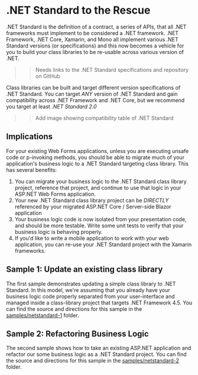 # .NET Standard to the Rescue

.NET Standard is the definition of a contract, a series of APIs, that all .NET frameworks must implement to be considered a .NET framework.  .NET Framework, .NET Core, Xamarin, and Mono all implement various .NET Standard versions (or specifications) and this now becomes a vehicle for you to build your class libraries to be re-usable across various version of .NET.

>> Needs links to the .NET Standard specifications and repository on GitHub

Class libraries can be built and target different version specifications of .NET Standard.  You can target _ANY_ version of .NET Standard and gain compatibility across .NET Framework and .NET Core, but we recommend you target at least _.NET Standard 2.0_

>> Add image showing compatibility table of .NET Standard

## Implications

For your existing Web Forms applications, unless you are executing unsafe code or p-invoking methods, you should be able to migrate much of your application's business logic to a .NET Standard targeting class library.  This has several benefits:

1. You can migrate your business logic to the .NET Standard class library project, reference that project, and continue to use that logic in your ASP<span></span>.NET Web Forms application.
1. Your new .NET Standard class library project can be _DIRECTLY_ referenced by your migrated ASP<span></span>.NET Core / Server-side Blazor application
1. Your business logic code is now isolated from your presentation code, and should be more testable.  Write some unit tests to verify that your business logic is behaving properly.
1. If you'd like to write a mobile application to work with your web application, you can re-use your .NET Standard project with the Xamarin frameworks.

## Sample 1: Update an existing class library

The first sample demonstrates updating a simple class library to .NET Standard.  In this model, we're assuming that you already have your business logic code properly separated from your user-interface and managed inside a class-library project that targets .NET Framework 4.5.  You can find the source and directions for this sample in the [samples/netstandard-1](samples/netstandard-1) folder.

## Sample 2: Refactoring Business Logic

The second sample shows how to take an existing ASP<span></span>.NET application and refactor our some business logic as a .NET Standard project.  You can find the source and directions for this sample in the [samples/netstandard-2](samples/netstandard-2) folder.